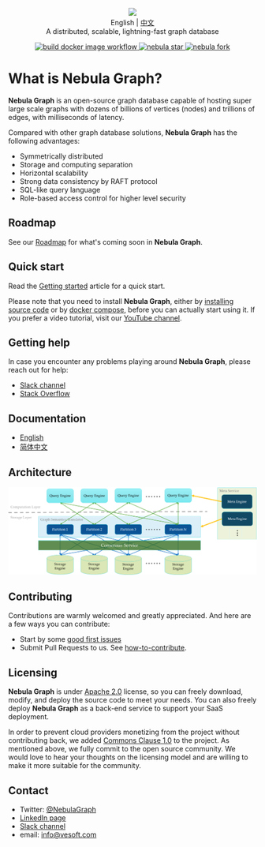 <p align="center">
  <img src="docs/logo.png"/>
  <br> English | <a href="README-CN.md">中文</a>
  <br>A distributed, scalable, lightning-fast graph database<br>
</p>
<p align="center">
  <a href="https://github.com/vesoft-inc/nebula-graph/actions?workflow=docker">
    <img src="https://github.com/vesoft-inc/nebula-graph/workflows/docker/badge.svg" alt="build docker image workflow"/>
  </a>
  <a href="http://githubbadges.com/star.svg?user=vesoft-inc&repo=nebula&style=default">
    <img src="http://githubbadges.com/star.svg?user=vesoft-inc&repo=nebula&style=default" alt="nebula star"/>
  </a>
  <a href="http://githubbadges.com/fork.svg?user=vesoft-inc&repo=nebula&style=default">
    <img src="http://githubbadges.com/fork.svg?user=vesoft-inc&repo=nebula&style=default" alt="nebula fork"/>
  </a>
  <br>
</p>

# What is Nebula Graph?

**Nebula Graph** is an open-source graph database capable of hosting super large scale graphs with dozens of billions of vertices (nodes) and trillions of edges, with milliseconds of latency.

Compared with other graph database solutions, **Nebula Graph** has the following advantages:

* Symmetrically distributed
* Storage and computing separation
* Horizontal scalability
* Strong data consistency by RAFT protocol
* SQL-like query language
* Role-based access control for higher level security

## Roadmap

See our [Roadmap](https://github.com/vesoft-inc/nebula/wiki#roadmap) for what's coming soon in **Nebula Graph**.

## Quick start

Read the [Getting started](https://github.com/vesoft-inc/nebula/blob/master/docs/manual-EN/1.overview/2.quick-start/1.get-started.md) article for a quick start.

Please note that you need to install **Nebula Graph**, either by [installing source code](https://github.com/vesoft-inc/nebula/blob/master/docs/manual-EN/3.build-develop-and-administration/1.build/1.build-source-code.md) or by [docker compose](https://github.com/vesoft-inc/nebula-docker-compose), before you can actually start using it. If you prefer a video tutorial, visit our [YouTube channel](https://www.youtube.com/watch?v=5RjCDKQvjk8&list=PL4ArMmsAnb84uB2d9L46eXpIi7Epz2cfp).

## Getting help
In case you encounter any problems playing around **Nebula Graph**, please reach out for help:
* [Slack channel](https://nebulagraph.slack.com/archives/DJQC9P0H5/p1557815158000200)
* [Stack Overflow](https://stackoverflow.com/questions/tagged/nebulagraph)

## Documentation

* [English](https://github.com/vesoft-inc/nebula/blob/master/docs/manual-EN/README.md)
* [简体中文](https://github.com/vesoft-inc/nebula/blob/master/docs/manual-CN/README.md)

## Architecture
![image](https://github.com/vesoft-inc/nebula-docs/raw/master/images/Nebula%20Arch.png)

## Contributing

Contributions are warmly welcomed and greatly appreciated. And here are a few ways you can contribute:

* Start by some [good first issues](https://github.com/vesoft-inc/nebula/issues?q=is%3Aissue+is%3Aopen+label%3A%22good+first+issue%22)
* Submit Pull Requests to us. See [how-to-contribute](docs/manual-EN/4.contributions/how-to-contribute.md).

## Licensing

**Nebula Graph** is under [Apache 2.0](https://www.apache.org/licenses/LICENSE-2.0) license, so you can freely download, modify, and deploy the source code to meet your needs. You can also freely deploy **Nebula Graph** as a back-end service to support your SaaS deployment.

In order to prevent cloud providers monetizing from the project without contributing back, we added [Commons Clause 1.0](https://commonsclause.com/) to the project. As mentioned above, we fully commit to the open source community. We would love to hear your thoughts on the licensing model and are willing to make it more suitable for the community.

## Contact

* Twitter: <a href="https://twitter.com/NebulaGraph">@NebulaGraph</a>
* <a href="https://www.linkedin.com/company/vesoft-nebula-graph/">LinkedIn page</a>
* <a href="https://nebulagraph.slack.com/archives/DJQC9P0H5/p1557815158000200">Slack channel</a>
* email: info@vesoft.com
